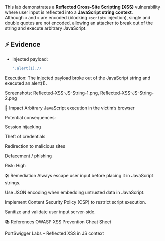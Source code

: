 This lab demonstrates a **Reflected Cross-Site Scripting (XSS)** vulnerability where user input is reflected into a **JavaScript string context**.  
Although `<` and `>` are encoded (blocking `<script>` injection), single and double quotes are not encoded, allowing an attacker to break out of the string and execute arbitrary JavaScript.

## ⚡ Evidence
- Injected payload:  
  ```javascript
  ';alert(1);// 
Execution: The injected payload broke out of the JavaScript string and executed an alert(1).

Screenshots: Reflected-XSS-JS-String-1.png, Reflected-XSS-JS-String-2.png

🎯 Impact
Arbitrary JavaScript execution in the victim’s browser

Potential consequences:

Session hijacking

Theft of credentials

Redirection to malicious sites

Defacement / phishing

Risk: High

🛠️ Remediation
Always escape user input before placing it in JavaScript strings.

Use JSON encoding when embedding untrusted data in JavaScript.

Implement Content Security Policy (CSP) to restrict script execution.

Sanitize and validate user input server-side.

📚 References
OWASP XSS Prevention Cheat Sheet

PortSwigger Labs – Reflected XSS in JS context

